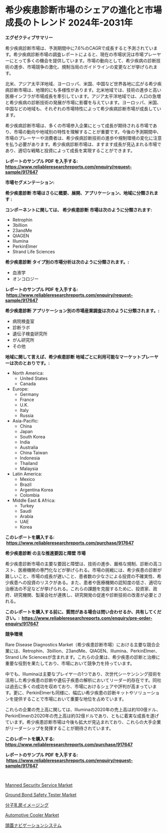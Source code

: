 <p><h1>希少疾患診断市場のシェアの進化と市場成長のトレンド 2024年-2031年</h1></p><p><strong>エグゼクティブサマリー</strong></p>
<p><p>希少疾病診断市場は、予測期間中に7.6%のCAGRで成長すると予測されています。希少疾病診断市場の調査レポートによると、現在の市場状況は市場プレーヤーにとって多くの機会を提供しています。市場の動向として、希少疾病の診断技術の進歩、市場競争の激化、規制当局のガイドラインの変更などが挙げられます。</p><p>北米、アジア太平洋地域、ヨーロッパ、米国、中国など世界各地に広がる希少疾病診断市場は、地理的にも多様性があります。北米地域では、技術の進歩と高い医療インフラが市場成長を牽引しています。アジア太平洋地域では、人口の急増と希少疾病の診断技術の発展が市場に影響を与えています。ヨーロッパ、米国、中国などの地域も、それぞれの市場特性によって希少疾病診断市場が成長しています。</p><p>希少疾病診断市場は、多くの市場参入企業にとって成長が期待される市場であり、市場の動向や地域別の特性を理解することが重要です。今後の予測期間中、市場のプレーヤーや消費者は、希少疾病診断技術の進歩や規制環境の変化に注意を払う必要があります。希少疾病診断市場は、ますます成長が見込まれる市場であり、適切な戦略と投資によって成長を実現することができます。</p></p>
<p><strong>レポートのサンプル PDF を入手する: <a href="https://www.reliableresearchreports.com/enquiry/request-sample/917647">https://www.reliableresearchreports.com/enquiry/request-sample/917647</a></strong></p>
<p><strong>市場セグメンテーション:</strong></p>
<p><strong> 希少疾患診断 市場はさらに概要、展開、アプリケーション、地域に分類されます :</strong></p>
<p><strong>コンポーネントに関しては、 希少疾患診断 市場は次のように分類されます: &nbsp;</strong></p>
<p><ul><li>Retrophin</li><li>3billion</li><li>23andMe</li><li>QIAGEN</li><li>Illumina</li><li>PerkinElmer</li><li>Strand Life Sciences</li></ul></p>
<p><strong> 希少疾患診断 タイプ別の市場分析は次のように分類されます。:</strong></p>
<p><ul><li>血液学</li><li>オンコロジー</li></ul></p>
<p><strong>レポートのサンプル PDF を入手する: &nbsp;<a href="https://www.reliableresearchreports.com/enquiry/request-sample/917647">https://www.reliableresearchreports.com/enquiry/request-sample/917647</a></strong></p>
<p><strong> 希少疾患診断 アプリケーション別の市場産業調査は次のように分類されます。:</strong></p>
<p><ul><li>病院検査室</li><li>診断ラボ</li><li>遺伝子検査研究所</li><li>がん研究所</li><li>その他</li></ul></p>
<p><strong>地域に関して言えば、希少疾患診断 地域ごとに利用可能なマーケットプレーヤーは次のとおりです。:</strong></p>
<p><ul>
    <li>
        North America:
        <ul>
            <li>United States</li>
            <li>Canada</li>
        </ul>
    </li>
    <li>
        Europe:
        <ul>
            <li>Germany</li>
            <li>France</li>
            <li>U.K.</li>
            <li>Italy</li>
            <li>Russia</li>
        </ul>
    </li>
    <li>
        Asia-Pacific:
        <ul>
            <li>China</li>
            <li>Japan</li>
            <li>South Korea</li>
            <li>India</li>
            <li>Australia</li>
            <li>China Taiwan</li>
            <li>Indonesia</li>
            <li>Thailand</li>
            <li>Malaysia</li>
        </ul>
    </li>
    <li>
        Latin America:
        <ul>
            <li>Mexico</li>
            <li>Brazil</li>
            <li>Argentina Korea</li>
            <li>Colombia</li>
        </ul>
    </li>
    <li>
        Middle East & Africa:
        <ul>
            <li>Turkey</li>
            <li>Saudi</li>
            <li>Arabia</li>
            <li>UAE</li>
            <li>Korea</li>
        </ul>
    </li>
    </ul></p>
<p><strong>このレポートを購入する: &nbsp;<a href="https://www.reliableresearchreports.com/purchase/917647">https://www.reliableresearchreports.com/purchase/917647</a></strong></p>
<p><strong>希少疾患診断 の主な推進要因と障壁 市場</strong></p>
<p><p>希少疾患診断市場の主要な要因と障壁は、技術の進歩、厳格な規制、診断の高コスト、医療機関の専門化などが挙げられる。市場の挑戦には、希少疾患の診断が難しいこと、市場の成長が遅いこと、患者数の少なさによる投資の不確実性、希少疾患への投資のリスクがある。また、患者や医療機関の認知度の低さ、適切な治療法の不足などが挙げられる。これらの課題を克服するために、投資家、政府、研究機関、製薬会社が連携し、研究開発の促進や診断技術の改善が必要とされる。</p></p>
<p><strong>このレポートを購入する前に、質問がある場合は問い合わせるか、共有してください。:&nbsp; <a href="https://www.reliableresearchreports.com/enquiry/pre-order-enquiry/917647">https://www.reliableresearchreports.com/enquiry/pre-order-enquiry/917647</a></strong></p>
<p><strong>競争環境</strong></p>
<p><p>Rare Disease Diagnostics Market（希少疾患診断市場）における主要な競合企業には、Retrophin、3billion、23andMe、QIAGEN、Illumina、PerkinElmer、Strand Life Sciencesが含まれます。これらの企業は、希少疾患の診断と治療に重要な役割を果たしており、市場において競争力を持っています。</p><p>中でも、Illuminaは主要なプレイヤーの1つであり、次世代シーケンシング技術を活用した希少疾患の診断や遺伝子疾患の解析においてリーダー的存在です。同社は過去に多くの成功を収めており、市場におけるシェアや評判が高まっています。更に、PerkinElmerも同様に、幅広い希少疾患の診断キットやソリューションを提供することで市場において重要な地位を占めています。</p><p>これらの企業の売上高に関しては、Illuminaの2020年の売上高は約100億ドル、PerkinElmerの2020年の売上高は約32億ドルであり、ともに着実な成長を遂げています。希少疾患診断市場は今後も拡大が見込まれており、これらの大手企業がリーダーシップを発揮することが期待されています。</p></p>
<p><strong>このレポートを購入する: &nbsp; <a href="https://www.reliableresearchreports.com/purchase/917647">https://www.reliableresearchreports.com/purchase/917647</a></strong></p>
<p><strong>レポートのサンプル PDF を入手する: &nbsp;<a href="https://www.reliableresearchreports.com/enquiry/request-sample/917647">https://www.reliableresearchreports.com/enquiry/request-sample/917647</a></strong><strong></strong></p>
<p>&nbsp;</p>
<p><p><a href="https://github.com/jhcraigie/Market-Research-Report-List-2/blob/main/manned-security-service-market.md">Manned Security Service Market</a></p><p><a href="https://summer-dogwood-3e9.notion.site/Ground-Bond-Safety-Tester-Market-Centers-on-Aspects-such-as-Market-Growth-Market-Share-Market-Oppo-d2e3dfbf96634dc3bec5b6a1784012d4">Ground Bond Safety Tester Market</a></p><p><a href="https://medium.com/@royalmiller09/%E5%88%86%E5%AD%90%E4%B9%B3%E6%88%BF%E3%82%A4%E3%83%A1%E3%83%BC%E3%82%B8%E3%83%B3%E3%82%B0%E5%B8%82%E5%A0%B4%E5%B1%95%E6%9C%9B-%E6%A5%AD%E7%95%8C%E6%A6%82%E8%A6%81%E3%81%A8%E4%BA%88%E6%B8%AC-2024%E5%B9%B4%E3%81%8B%E3%82%892031%E5%B9%B4-52a40fae72aa">分子乳房イメージング</a></p><p><a href="https://view.publitas.com/reportprime-1/automotive-cooler-market-insights-market-players-and-forecast-till-2031/">Automotive Cooler Market</a></p><p><a href="https://medium.com/@royalmiller09/%E9%A0%AD%E8%93%8B%E3%83%8A%E3%83%93%E3%82%B2%E3%83%BC%E3%82%B7%E3%83%A7%E3%83%B3%E3%82%B7%E3%82%B9%E3%83%86%E3%83%A0%E3%81%AE%E5%B8%82%E5%A0%B4-%E7%AB%B6%E4%BA%89%E5%88%86%E6%9E%90-%E5%B8%82%E5%A0%B4%E3%83%88%E3%83%AC%E3%83%B3%E3%83%89-2031%E5%B9%B4%E3%81%BE%E3%81%A7%E3%81%AE%E4%BA%88%E6%B8%AC-8458e461e4a5">頭蓋ナビゲーションシステム</a></p></p>